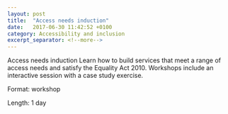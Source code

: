 ```yaml
---
layout: post
title:  "Access needs induction"
date:   2017-06-30 11:42:52 +0100
category: Accessibility and inclusion
excerpt_separator: <!--more-->
---
```


Access needs induction
Learn how to build services that meet a range of access needs and satisfy the Equality Act 2010. Workshops include an interactive session with a case study exercise.

Format: workshop

Length: 1 day
